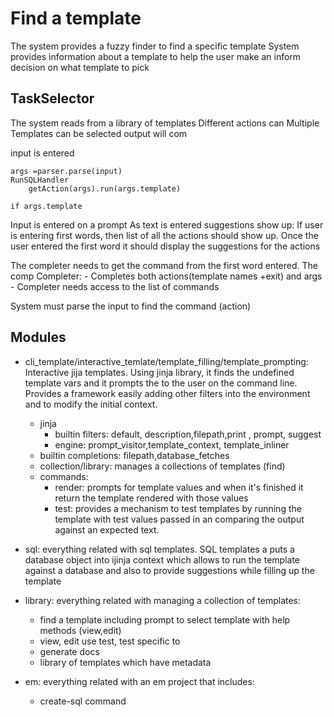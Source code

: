 # Find a template
The system provides a fuzzy finder to find a specific template
System provides information about a template to help the user make an inform decision on what template to pick



## TaskSelector


The system reads from  a library of templates
Different actions can 
Multiple Templates can be selected output will com


input is entered

    args =parser.parse(input)
    RunSQLHandler
        getAction(args).run(args.template)
        
    if args.template

    

Input is entered on a prompt
As text is entered suggestions show up:
If user is entering first words, then list of all the actions should show up.
Once the user entered the first word it should display the suggestions for the actions

The completer needs to get the command from the first word entered. The comp
Completer:
    - Completes both actions(template names +exit) and args
    - Completer needs access to the list of commands

System must parse the input to find the command (action)


## Modules

- cli_template/interactive_temlate/template_filling/template_prompting: Interactive jija templates. Using jinja library, it finds the undefined template vars and it prompts the to the user on the command line. Provides a framework easily adding other filters into the environment and to modify the initial context.
    - jinja
        - builtin filters: default, description,filepath,print , prompt, suggest
        - engine: prompt_visitor,template_context, template_inliner
    - builtin completions: filepath,database_fetches
    - collection/library: manages a collections of templates (find)
    - commands:
        - render: prompts for template values and when it's finished it return the template rendered with those values
        - test: provides a mechanism to test templates by running the template with test values passed in an comparing the output against an expected text.

- sql: everything related with sql templates. SQL templates a
puts a database object into ijinja context which allows to run the template against a database and also to provide suggestions while filling up the template
- library: everything related with managing a collection of templates:
    - find a template including prompt to select template with help methods (view,edit)
    - view, edit use test, test specific to 
    - generate docs
    - library of templates which have metadata
- em: everything related with an em project that includes:
    - create-sql command


